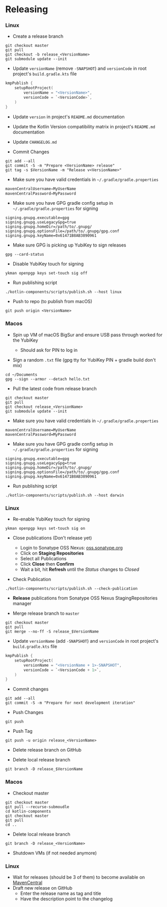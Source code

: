 # Releasing

### Linux

- Create a release branch
```
git checkout master
git pull
git checkout -b release_<VersionName>
git submodule update --init
```

- Update `versionName` (remove `-SNAPSHOT`) and `versionCode` in root project's `build.gradle.kts` file
```kotlin
kmpPublish {
    setupRootProject(
        versionName = "<VersionName>",
        versionCode = `<VersionCode>`,
    )
}
```

- Update `version` in project's `README.md` documentation

- Update the Kotlin Version compatibility matrix in project's `README.md` documentation

- Update `CHANGELOG.md`

- Commit Changes
```
git add --all
git commit -S -m "Prepare <VersionName> release"
git tag -s $VersionName -m "Release v<VersionName>"
```

- Make sure you have valid credentials in `~/.gradle/gradle.properties`
```groovy
mavenCentralUsername=MyUserName
mavenCentralPassword=MyPassword
```

- Make sure you have GPG gradle config setup in `~/.gradle/gradle.properties` for signing
```
signing.gnupg.executable=gpg
signing.gnupg.useLegacyGpg=true
signing.gnupg.homeDir=/path/to/.gnupg/
signing.gnupg.optionsFile=/path/to/.gnupg/gpg.conf
signing.gnupg.keyName=0x61471B8AB3890961
```

- Make sure GPG is picking up YubiKey to sign releases
```
gpg --card-status
```

- Disable YubiKey touch for signing
```
ykman openpgp keys set-touch sig off
```

- Run publishing script
```
./kotlin-components/scripts/publish.sh --host linux
```

- Push to repo (to publish from macOS)
```
git push origin <VersionName>
```

### Macos

- Spin up VM of macOS BigSur and ensure USB pass through worked for the YubiKey
    - Should ask for PIN to log in

- Sign a random `.txt` file (gpg tty for YubiKey PIN + gradle build don't mix)
```
cd ~/Documents
gpg --sign --armor --detach hello.txt
```

- Pull the latest code from release branch
```
git checkout master
git pull
git checkout release_<VersionName>
git submodule update --init
```

- Make sure you have valid credentials in `~/.gradle/gradle.properties`
```
mavenCentralUsername=MyUserName
mavenCentralPassword=MyPassword
```

- Make sure you have GPG gradle config setup in `~/.gradle/gradle.properties` for signing
```
signing.gnupg.executable=gpg
signing.gnupg.useLegacyGpg=true
signing.gnupg.homeDir=/path/to/.gnupg/
signing.gnupg.optionsFile=/path/to/.gnupg/gpg.conf
signing.gnupg.keyName=0x61471B8AB3890961
```

- Run publishing script
```
./kotlin-components/scripts/publish.sh --host darwin
```

### Linux
- Re-enable YubiKey touch for signing
```
ykman openpgp keys set-touch sig on
```

- Close publications (Don't release yet)
    - Login to Sonatype OSS Nexus: [oss.sonatype.org](https://oss.sonatype.org/#stagingRepositories)
    - Click on **Staging Repositories**
    - Select all Publications
    - Click **Close** then **Confirm**
    - Wait a bit, hit **Refresh** until the *Status* changes to *Closed*

- Check Publication
```
./kotlin-components/scripts/publish.sh --check-publication
```

- **Release** publications from Sonatype OSS Nexus StagingRepositories manager

- Merge release branch to `master`
```
git checkout master
git pull
git merge --no-ff -S release_$VersionName
```

- Update `versionName` (add `-SNAPSHOT`) and `versionCode` in root project's `build.gradle.kts` file
```kotlin
kmpPublish {
    setupRootProject(
        versionName = "<VersionName + 1>-SNAPSHOT",
        versionCode = `<VersionCode + 1>`,
    )
}
```

- Commit changes
```
git add --all
git commit -S -m "Prepare for next development iteration"
```

- Push Changes
```
git push
```

- Push Tag
```
git push -u origin release_<VersionName>
```

- Delete release branch on GitHub

- Delete local release branch
```
git branch -D release_$VersionName
```

### Macos

- Checkout master
```
git checkout master
git pull --recurse-submoudle
cd kotlin-components
git checkout master
git pull
cd ..
```

- Delete local release branch
```
git branch -D release_<VersionName>
```

- Shutdown VMs (if not needed anymore)

### Linux

- Wait for releases (should be 3 of them) to become available on [MavenCentral](https://repo1.maven.org/maven2/io/matthewnelson/kotlin-components/)
- Draft new release on GitHub
    - Enter the release name <VersionName> as tag and title
    - Have the description point to the changelog
